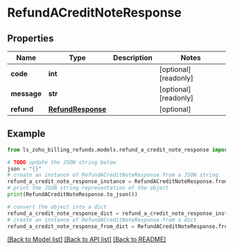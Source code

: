 # RefundACreditNoteResponse


## Properties

Name | Type | Description | Notes
------------ | ------------- | ------------- | -------------
**code** | **int** |  | [optional] [readonly] 
**message** | **str** |  | [optional] [readonly] 
**refund** | [**RefundResponse**](RefundResponse.md) |  | [optional] 

## Example

```python
from ls_zoho_billing_refunds.models.refund_a_credit_note_response import RefundACreditNoteResponse

# TODO update the JSON string below
json = "{}"
# create an instance of RefundACreditNoteResponse from a JSON string
refund_a_credit_note_response_instance = RefundACreditNoteResponse.from_json(json)
# print the JSON string representation of the object
print(RefundACreditNoteResponse.to_json())

# convert the object into a dict
refund_a_credit_note_response_dict = refund_a_credit_note_response_instance.to_dict()
# create an instance of RefundACreditNoteResponse from a dict
refund_a_credit_note_response_from_dict = RefundACreditNoteResponse.from_dict(refund_a_credit_note_response_dict)
```
[[Back to Model list]](../README.md#documentation-for-models) [[Back to API list]](../README.md#documentation-for-api-endpoints) [[Back to README]](../README.md)


